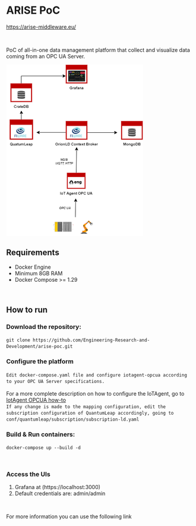 <h1>ARISE PoC</h1>

https://arise-middleware.eu/

<br>

PoC of all-in-one data management platform that collect and visualize data coming from an OPC UA Server.


![ARISE PoC Schema](./docs/images/ARISE-Schema.png "ARISE PoC Schema")

<h2>Requirements</h2>
<ul>
    <li>Docker Engine</li>
    <li>Minimum 8GB RAM</li>
    <li>Docker Compose >= 1.29</li>
</ul>

<br>

<h2>How to run</h2>
<h3>Download the repository:</h3>
<code>git clone https://github.com/Engineering-Research-and-Development/arise-poc.git</code>

<h3>Configure the platform</h3>
<code>Edit docker-compose.yaml file and configure iotagent-opcua according to your OPC UA Server specifications. </code> 
<br><br>
For a more complete description on how to configure the IoTAgent, go to <a href="https://github.com/Engineering-Research-and-Development/iotagent-opcua/blob/master/docs/howto.md">IotAgent OPCUA how-to</a>

<br>
<code>If any change is made to the mapping configuration, edit the subscription configuration of QuantumLeap accordingly, going to conf/quantumleap/subscription/subscription-ld.yaml</code>

<h3>Build & Run containers:</h3>

<code>docker-compose up --build -d</code>

<br>

<h3>Access the UIs</h3>

1. Grafana at (https://localhost:3000)
2. Default credentials are: admin/admin

<br>

For more information you can use the following link
